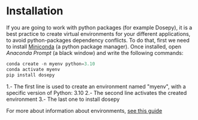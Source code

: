 # Installation

If you are going to work with python packages (for example Dosepy), it is a best practice to create virtual environments for your different applications, to avoid python-packages dependency conflicts. To do that, first we need to install [Miniconda](https://docs.conda.io/en/latest/miniconda.html) (a python package manager). Once installed, open *Anaconda Prompt* (a black window) and write the following commands:


```python
conda create -n myenv python=3.10
conda activate myenv 
pip install dosepy
```

1.- The first line is used to create an environment named "myenv", with a specific version of Python: 3.10
2.- The second line activates the created environment
3.- The last one to install dosepy

For more about information about environments, [see this guide](https://conda.io/projects/conda/en/latest/user-guide/tasks/manage-environments.html#)